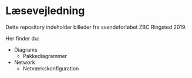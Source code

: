 # Læsevejledning
Dette repository indeholder billeder fra svendeforløbet ZBC Ringsted 2019.

Her finder du:
* Diagrams
  * Pakkediagrammer
* Network
  * Netværkskonfiguration
